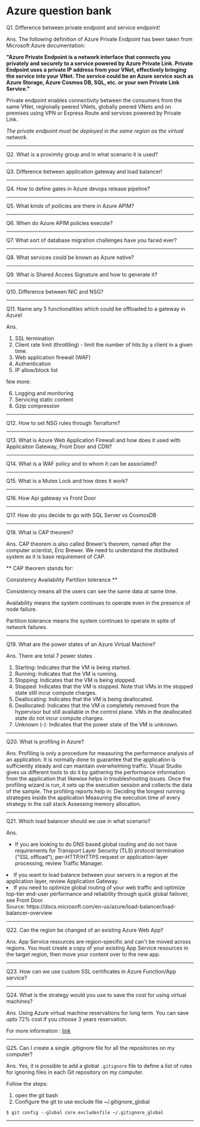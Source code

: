 ﻿# Azure question bank
 
Q1. Difference between private endpoint and service endpoint!

Ans. The following definition of Azure Private Endpoint has been taken from Microsoft Azure documentation:

**"Azure Private Endpoint is a network interface that connects you privately and securely to a service powered by Azure Private Link. Private Endpoint uses a private IP address from your VNet, effectively bringing the service into your VNet. The service could be an Azure service such as Azure Storage, Azure Cosmos DB, SQL, etc. or your own Private Link Service."**

Private endpoint enables connectivity between the consumers from the same VNet, regionally peered VNets, globally peered VNets and on premises using VPN or Express Route and services powered by Private Link.

*The private endpoint must be deployed in the same region as the virtual network*.
<hr/>

Q2. What is a proximity group and in what scenario it is used?

<hr/>

Q3. Difference between application gateway and load balancer!

<hr/>

Q4. How to define gates in Azure devops release pipeline?

<hr/>

Q5. What kinds of poilicies are there in Azure APIM?

<hr/>

Q6. When do Azure APIM policies execute?

<hr/>

Q7. What sort of database migration challenges have you faced ever?

<hr/>

Q8. What services could be known as Azure native?

<hr/>

Q9. What is Shared Access Signature and how to generate it?

<hr/>

Q10. Difference between NIC and NSG?

<hr/>

Q11. Name any 5 functionalities which could be offloaded to a gateway in Azure!

Ans.
1. SSL termination
2. Client rate limit (throttling) - limit the number of hits by a client in a given time.
3. Web application firewall (WAF)
4. Authentication
5. IP allow/block list

few more:

6. Logging and monitoring
7. Servicing static content
8. Gzip compression

<hr/>

Q12. How to set NSG rules through Terraform?

<hr/>

Q13. What is Azure Web Application Firewall and how does it used with Applicaiton Gateway, Front Door and CDN?

<hr/>

Q14. What is a WAF policy and to whom it can be associated?

<hr/>

Q15. What is a Mutex Lock and how does it work?

<hr/>

Q16. How Api gateway vs Front Door

<hr/>

Q17. How do you decide to go with SQL Server vs CosmosDB

<hr/>

Q18. What is CAP theorem?

Ans. CAP theorem is also called Brewer’s theorem, named after the computer scientist, Eric Brewer.
We need to understand the distibuted system as it is base requirement of CAP.

**
CAP theorem stands for:

Consistency
Availability
Partition tolerance
**

Consistency means all the users can see the same data at same time.

Availability means the system continues to operate even in the presence of node failure.

Partition tolerance means the system continues to operate in spite of network failures.

<hr/>

Q19. What are the power states of an Azure Virtual Machine?

Ans. 
There are total 7 power states
1. Starting: Indicates that the VM is being started.
2. Running: Indicates that the VM is running.
3. Stopping: Indicates that the VM is being stopped.
4. Stopped: Indicates that the VM is stopped. Note that VMs in the stopped state still incur compute charges.
5. Deallocating: Indicates that the VM is being deallocated.
6. Deallocated: Indicates that the VM is completely removed from the hypervisor but still available in the control plane. VMs in the deallocated state do not incur compute charges.
7. Unknown (-): Indicates that the power state of the VM is unknown. 
   
<hr/>

Q20. What is profiling in Azure?

Ans. 
Profiling is only a procedure for measuring the performance analysis of an application. It is normally done to guarantee that the application is sufficiently steady and can maintain overwhelming traffic. Visual Studio gives us different tools to do it by gathering the performance information from the application that likewise helps in troubleshooting issues. Once the profiling wizard is run, it sets up the execution session and collects the data of the sample. The profiling reports help in: Deciding the longest running strategies inside the application Measuring the execution time of every strategy in the call stack Assessing memory allocation.

<hr/>

Q21. Which load balancer should we use in what scenario?

Ans.
<ul><li>If you are looking to do DNS based global routing and do not have requirements for Transport Layer Security (TLS) protocol termination ("SSL offload"), per-HTTP/HTTPS request or application-layer processing, review Traffic Manager.</li></ul>
<li>If you want to load balance between your servers in a region at the application layer, review Application Gateway.</li>
<li>If you need to optimize global routing of your web traffic and optimize top-tier end-user performance and reliability through quick global failover, see Front Door.</li>
Source: https://docs.microsoft.com/en-us/azure/load-balancer/load-balancer-overview 

<hr/>

Q22. Can the region be changed of an existing Azure Web App?

Ans.
App Service resources are region-specific and can't be moved across regions. You must create a copy of your existing App Service resources in the target region, then move your content over to the new app. 

<hr/>

Q23. How can we use custom SSL certificates in Azure Function/App service?


<hr/>
Q24. What is the strategy would you use to save the cost for using virtual machines?

Ans.
Using Azure virtual machine reservations for long term. You can save upto 72% cost if you choose 3 years reservation.

For more information : [link](https://docs.microsoft.com/en-in/azure/cost-management-billing/manage/understand-vm-reservation-charges?toc=/azure/cost-management-billing/reservations/toc.json)

<hr/>

Q25. Can I create a single .gitignore file for all the repositories on my computer?

Ans.
Yes, it is possible to add a global <code>.gitignore</code> file to define a list of rules for ignoring files in each Git repository on my computer.

Follow the steps: 
1. open the git bash
2. Configure the git to use exclude file ~/.gitignore_global 

<code>$ git config --global core.excludesfile ~/.gitignore_global </code>

<hr/>

